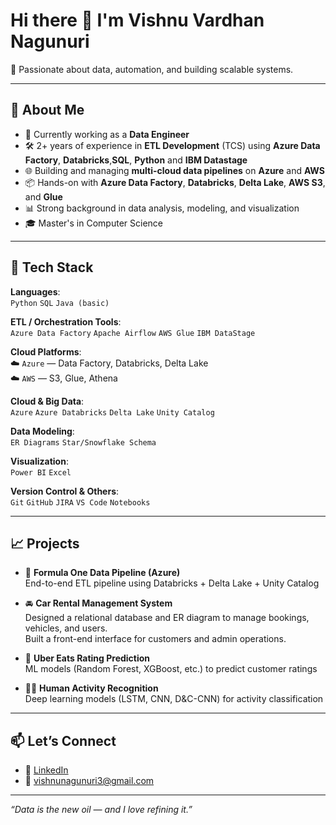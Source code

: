 # Hi there 👋 I'm Vishnu Vardhan Nagunuri

🎯 Passionate about data, automation, and building scalable systems.

---

## 💼 About Me

- 🔭 Currently working as a **Data Engineer**
- 🛠️ 2+ years of experience in **ETL Development** (TCS) using **Azure Data Factory**, **Databricks**,**SQL**, **Python** and **IBM Datastage**
- 🌐 Building and managing **multi-cloud data pipelines** on **Azure** and **AWS**
- 📦 Hands-on with **Azure Data Factory**, **Databricks**, **Delta Lake**, **AWS S3**, and **Glue**
- 📊 Strong background in data analysis, modeling, and visualization
- 🎓 Master's in Computer Science

---

## 🧰 Tech Stack

**Languages**:  
`Python` `SQL` `Java (basic)`  

**ETL / Orchestration Tools**:  
`Azure Data Factory` `Apache Airflow` `AWS Glue` `IBM DataStage`  

**Cloud Platforms**:  
☁️ `Azure` — Data Factory, Databricks, Delta Lake  
☁️ `AWS` — S3, Glue, Athena  

**Cloud & Big Data**:  
`Azure` `Azure Databricks` `Delta Lake` `Unity Catalog`  

**Data Modeling**:  
`ER Diagrams` `Star/Snowflake Schema`  

**Visualization**:  
`Power BI` `Excel`  

**Version Control & Others**:  
`Git` `GitHub` `JIRA` `VS Code` `Notebooks`

---

## 📈 Projects

- 🚦 **Formula One Data Pipeline (Azure)**  
  End-to-end ETL pipeline using Databricks + Delta Lake + Unity Catalog

- 🚘 **Car Rental Management System**  
  Designed a relational database and ER diagram to manage bookings, vehicles, and users.  
  Built a front-end interface for customers and admin operations.

- 🍔 **Uber Eats Rating Prediction**  
  ML models (Random Forest, XGBoost, etc.) to predict customer ratings

- 🏃‍♂️ **Human Activity Recognition**  
  Deep learning models (LSTM, CNN, D&C-CNN) for activity classification


---

## 📫 Let’s Connect

- 💼 [LinkedIn](https://www.linkedin.com/in/your-profile)
- 📧 vishnunagunuri3@gmail.com

---

_“Data is the new oil — and I love refining it.”_


